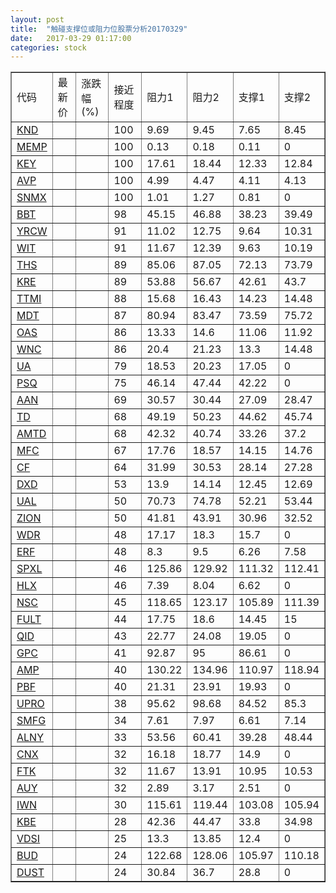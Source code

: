 ```yaml
---
layout: post
title:  "触碰支撑位或阻力位股票分析20170329"
date:   2017-03-29 01:17:00
categories: stock
---
```

<script type="text/javascript">
var stockList = []
stockList.push('gb_knd');
stockList.push('gb_memp');
stockList.push('gb_key');
stockList.push('gb_avp');
stockList.push('gb_snmx');
stockList.push('gb_bbt');
stockList.push('gb_yrcw');
stockList.push('gb_wit');
stockList.push('gb_ths');
stockList.push('gb_kre');
stockList.push('gb_ttmi');
stockList.push('gb_mdt');
stockList.push('gb_oas');
stockList.push('gb_wnc');
stockList.push('gb_ua');
stockList.push('gb_psq');
stockList.push('gb_aan');
stockList.push('gb_td');
stockList.push('gb_amtd');
stockList.push('gb_mfc');
stockList.push('gb_cf');
stockList.push('gb_dxd');
stockList.push('gb_ual');
stockList.push('gb_zion');
stockList.push('gb_wdr');
stockList.push('gb_erf');
stockList.push('gb_spxl');
stockList.push('gb_hlx');
stockList.push('gb_nsc');
stockList.push('gb_fult');
stockList.push('gb_qid');
stockList.push('gb_gpc');
stockList.push('gb_amp');
stockList.push('gb_pbf');
stockList.push('gb_upro');
stockList.push('gb_smfg');
stockList.push('gb_alny');
stockList.push('gb_cnx');
stockList.push('gb_ftk');
stockList.push('gb_auy');
stockList.push('gb_iwn');
stockList.push('gb_kbe');
stockList.push('gb_vdsi');
stockList.push('gb_bud');
stockList.push('gb_dust');
</script>
<table border="1">
 <tr>
 <td>代码</td>
 <td>最新价</td>
 <td>涨跌幅(%)</td>
 <td>接近程度</td>
 <td>阻力1</td>
 <td>阻力2</td>
 <td>支撑1</td>
 <td>支撑2</td>
</tr>
  <tr id="knd" class="green">
  <td><a href="http://stock.finance.sina.com.cn/usstock/quotes/KND.html" target="_blank">KND</a></td><td></td><td></td><td>100</td><td>9.69</td><td>9.45</td><td>7.65</td><td>8.45</td></tr>
  <tr id="memp" class="red">
  <td><a href="http://stock.finance.sina.com.cn/usstock/quotes/MEMP.html" target="_blank">MEMP</a></td><td></td><td></td><td>100</td><td>0.13</td><td>0.18</td><td>0.11</td><td>0</td></tr>
  <tr id="key" class="red">
  <td><a href="http://stock.finance.sina.com.cn/usstock/quotes/KEY.html" target="_blank">KEY</a></td><td></td><td></td><td>100</td><td>17.61</td><td>18.44</td><td>12.33</td><td>12.84</td></tr>
  <tr id="avp" class="red">
  <td><a href="http://stock.finance.sina.com.cn/usstock/quotes/AVP.html" target="_blank">AVP</a></td><td></td><td></td><td>100</td><td>4.99</td><td>4.47</td><td>4.11</td><td>4.13</td></tr>
  <tr id="snmx" class="red">
  <td><a href="http://stock.finance.sina.com.cn/usstock/quotes/SNMX.html" target="_blank">SNMX</a></td><td></td><td></td><td>100</td><td>1.01</td><td>1.27</td><td>0.81</td><td>0</td></tr>
  <tr id="bbt" class="red">
  <td><a href="http://stock.finance.sina.com.cn/usstock/quotes/BBT.html" target="_blank">BBT</a></td><td></td><td></td><td>98</td><td>45.15</td><td>46.88</td><td>38.23</td><td>39.49</td></tr>
  <tr id="yrcw" class="red">
  <td><a href="http://stock.finance.sina.com.cn/usstock/quotes/YRCW.html" target="_blank">YRCW</a></td><td></td><td></td><td>91</td><td>11.02</td><td>12.75</td><td>9.64</td><td>10.31</td></tr>
  <tr id="wit" class="green">
  <td><a href="http://stock.finance.sina.com.cn/usstock/quotes/WIT.html" target="_blank">WIT</a></td><td></td><td></td><td>91</td><td>11.67</td><td>12.39</td><td>9.63</td><td>10.19</td></tr>
  <tr id="ths" class="red">
  <td><a href="http://stock.finance.sina.com.cn/usstock/quotes/THS.html" target="_blank">THS</a></td><td></td><td></td><td>89</td><td>85.06</td><td>87.05</td><td>72.13</td><td>73.79</td></tr>
  <tr id="kre" class="red">
  <td><a href="http://stock.finance.sina.com.cn/usstock/quotes/KRE.html" target="_blank">KRE</a></td><td></td><td></td><td>89</td><td>53.88</td><td>56.67</td><td>42.61</td><td>43.7</td></tr>
  <tr id="ttmi" class="red">
  <td><a href="http://stock.finance.sina.com.cn/usstock/quotes/TTMI.html" target="_blank">TTMI</a></td><td></td><td></td><td>88</td><td>15.68</td><td>16.43</td><td>14.23</td><td>14.48</td></tr>
  <tr id="mdt" class="red">
  <td><a href="http://stock.finance.sina.com.cn/usstock/quotes/MDT.html" target="_blank">MDT</a></td><td></td><td></td><td>87</td><td>80.94</td><td>83.47</td><td>73.59</td><td>75.72</td></tr>
  <tr id="oas" class="red">
  <td><a href="http://stock.finance.sina.com.cn/usstock/quotes/OAS.html" target="_blank">OAS</a></td><td></td><td></td><td>86</td><td>13.33</td><td>14.6</td><td>11.06</td><td>11.92</td></tr>
  <tr id="wnc" class="red">
  <td><a href="http://stock.finance.sina.com.cn/usstock/quotes/WNC.html" target="_blank">WNC</a></td><td></td><td></td><td>86</td><td>20.4</td><td>21.23</td><td>13.3</td><td>14.48</td></tr>
  <tr id="ua" class="red">
  <td><a href="http://stock.finance.sina.com.cn/usstock/quotes/UA.html" target="_blank">UA</a></td><td></td><td></td><td>79</td><td>18.53</td><td>20.23</td><td>17.05</td><td>0</td></tr>
  <tr id="psq" class="green">
  <td><a href="http://stock.finance.sina.com.cn/usstock/quotes/PSQ.html" target="_blank">PSQ</a></td><td></td><td></td><td>75</td><td>46.14</td><td>47.44</td><td>42.22</td><td>0</td></tr>
  <tr id="aan" class="green">
  <td><a href="http://stock.finance.sina.com.cn/usstock/quotes/AAN.html" target="_blank">AAN</a></td><td></td><td></td><td>69</td><td>30.57</td><td>30.44</td><td>27.09</td><td>28.47</td></tr>
  <tr id="td" class="green">
  <td><a href="http://stock.finance.sina.com.cn/usstock/quotes/TD.html" target="_blank">TD</a></td><td></td><td></td><td>68</td><td>49.19</td><td>50.23</td><td>44.62</td><td>45.74</td></tr>
  <tr id="amtd" class="green">
  <td><a href="http://stock.finance.sina.com.cn/usstock/quotes/AMTD.html" target="_blank">AMTD</a></td><td></td><td></td><td>68</td><td>42.32</td><td>40.74</td><td>33.26</td><td>37.2</td></tr>
  <tr id="mfc" class="red">
  <td><a href="http://stock.finance.sina.com.cn/usstock/quotes/MFC.html" target="_blank">MFC</a></td><td></td><td></td><td>67</td><td>17.76</td><td>18.57</td><td>14.15</td><td>14.76</td></tr>
  <tr id="cf" class="red">
  <td><a href="http://stock.finance.sina.com.cn/usstock/quotes/CF.html" target="_blank">CF</a></td><td></td><td></td><td>64</td><td>31.99</td><td>30.53</td><td>28.14</td><td>27.28</td></tr>
  <tr id="dxd" class="green">
  <td><a href="http://stock.finance.sina.com.cn/usstock/quotes/DXD.html" target="_blank">DXD</a></td><td></td><td></td><td>53</td><td>13.9</td><td>14.14</td><td>12.45</td><td>12.69</td></tr>
  <tr id="ual" class="green">
  <td><a href="http://stock.finance.sina.com.cn/usstock/quotes/UAL.html" target="_blank">UAL</a></td><td></td><td></td><td>50</td><td>70.73</td><td>74.78</td><td>52.21</td><td>53.44</td></tr>
  <tr id="zion" class="red">
  <td><a href="http://stock.finance.sina.com.cn/usstock/quotes/ZION.html" target="_blank">ZION</a></td><td></td><td></td><td>50</td><td>41.81</td><td>43.91</td><td>30.96</td><td>32.52</td></tr>
  <tr id="wdr" class="red">
  <td><a href="http://stock.finance.sina.com.cn/usstock/quotes/WDR.html" target="_blank">WDR</a></td><td></td><td></td><td>48</td><td>17.17</td><td>18.3</td><td>15.7</td><td>0</td></tr>
  <tr id="erf" class="green">
  <td><a href="http://stock.finance.sina.com.cn/usstock/quotes/ERF.html" target="_blank">ERF</a></td><td></td><td></td><td>48</td><td>8.3</td><td>9.5</td><td>6.26</td><td>7.58</td></tr>
  <tr id="spxl" class="red">
  <td><a href="http://stock.finance.sina.com.cn/usstock/quotes/SPXL.html" target="_blank">SPXL</a></td><td></td><td></td><td>46</td><td>125.86</td><td>129.92</td><td>111.32</td><td>112.41</td></tr>
  <tr id="hlx" class="red">
  <td><a href="http://stock.finance.sina.com.cn/usstock/quotes/HLX.html" target="_blank">HLX</a></td><td></td><td></td><td>46</td><td>7.39</td><td>8.04</td><td>6.62</td><td>0</td></tr>
  <tr id="nsc" class="green">
  <td><a href="http://stock.finance.sina.com.cn/usstock/quotes/NSC.html" target="_blank">NSC</a></td><td></td><td></td><td>45</td><td>118.65</td><td>123.17</td><td>105.89</td><td>111.39</td></tr>
  <tr id="fult" class="red">
  <td><a href="http://stock.finance.sina.com.cn/usstock/quotes/FULT.html" target="_blank">FULT</a></td><td></td><td></td><td>44</td><td>17.75</td><td>18.6</td><td>14.45</td><td>15</td></tr>
  <tr id="qid" class="green">
  <td><a href="http://stock.finance.sina.com.cn/usstock/quotes/QID.html" target="_blank">QID</a></td><td></td><td></td><td>43</td><td>22.77</td><td>24.08</td><td>19.05</td><td>0</td></tr>
  <tr id="gpc" class="green">
  <td><a href="http://stock.finance.sina.com.cn/usstock/quotes/GPC.html" target="_blank">GPC</a></td><td></td><td></td><td>41</td><td>92.87</td><td>95</td><td>86.61</td><td>0</td></tr>
  <tr id="amp" class="red">
  <td><a href="http://stock.finance.sina.com.cn/usstock/quotes/AMP.html" target="_blank">AMP</a></td><td></td><td></td><td>40</td><td>130.22</td><td>134.96</td><td>110.97</td><td>118.94</td></tr>
  <tr id="pbf" class="red">
  <td><a href="http://stock.finance.sina.com.cn/usstock/quotes/PBF.html" target="_blank">PBF</a></td><td></td><td></td><td>40</td><td>21.31</td><td>23.91</td><td>19.93</td><td>0</td></tr>
  <tr id="upro" class="red">
  <td><a href="http://stock.finance.sina.com.cn/usstock/quotes/UPRO.html" target="_blank">UPRO</a></td><td></td><td></td><td>38</td><td>95.62</td><td>98.68</td><td>84.52</td><td>85.3</td></tr>
  <tr id="smfg" class="red">
  <td><a href="http://stock.finance.sina.com.cn/usstock/quotes/SMFG.html" target="_blank">SMFG</a></td><td></td><td></td><td>34</td><td>7.61</td><td>7.97</td><td>6.61</td><td>7.14</td></tr>
  <tr id="alny" class="red">
  <td><a href="http://stock.finance.sina.com.cn/usstock/quotes/ALNY.html" target="_blank">ALNY</a></td><td></td><td></td><td>33</td><td>53.56</td><td>60.41</td><td>39.28</td><td>48.44</td></tr>
  <tr id="cnx" class="red">
  <td><a href="http://stock.finance.sina.com.cn/usstock/quotes/CNX.html" target="_blank">CNX</a></td><td></td><td></td><td>32</td><td>16.18</td><td>18.77</td><td>14.9</td><td>0</td></tr>
  <tr id="ftk" class="red">
  <td><a href="http://stock.finance.sina.com.cn/usstock/quotes/FTK.html" target="_blank">FTK</a></td><td></td><td></td><td>32</td><td>11.67</td><td>13.91</td><td>10.95</td><td>10.53</td></tr>
  <tr id="auy" class="red">
  <td><a href="http://stock.finance.sina.com.cn/usstock/quotes/AUY.html" target="_blank">AUY</a></td><td></td><td></td><td>32</td><td>2.89</td><td>3.17</td><td>2.51</td><td>0</td></tr>
  <tr id="iwn" class="green">
  <td><a href="http://stock.finance.sina.com.cn/usstock/quotes/IWN.html" target="_blank">IWN</a></td><td></td><td></td><td>30</td><td>115.61</td><td>119.44</td><td>103.08</td><td>105.94</td></tr>
  <tr id="kbe" class="green">
  <td><a href="http://stock.finance.sina.com.cn/usstock/quotes/KBE.html" target="_blank">KBE</a></td><td></td><td></td><td>28</td><td>42.36</td><td>44.47</td><td>33.8</td><td>34.98</td></tr>
  <tr id="vdsi" class="red">
  <td><a href="http://stock.finance.sina.com.cn/usstock/quotes/VDSI.html" target="_blank">VDSI</a></td><td></td><td></td><td>25</td><td>13.3</td><td>13.85</td><td>12.4</td><td>0</td></tr>
  <tr id="bud" class="green">
  <td><a href="http://stock.finance.sina.com.cn/usstock/quotes/BUD.html" target="_blank">BUD</a></td><td></td><td></td><td>24</td><td>122.68</td><td>128.06</td><td>105.97</td><td>110.18</td></tr>
  <tr id="dust" class="green">
  <td><a href="http://stock.finance.sina.com.cn/usstock/quotes/DUST.html" target="_blank">DUST</a></td><td></td><td></td><td>24</td><td>30.84</td><td>36.7</td><td>28.8</td><td>0</td></tr>
</table>
